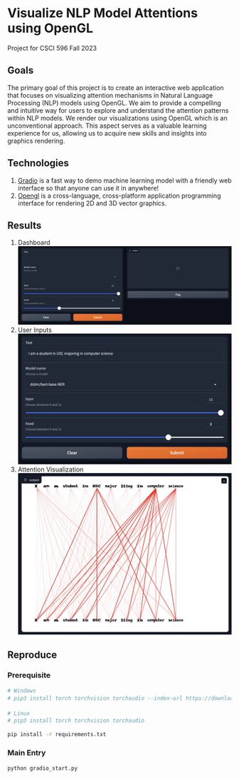 # Visualize NLP Model Attentions using OpenGL
Project for CSCI 596 Fall 2023

## Goals
The primary goal of this project is to create an interactive web application that focuses on visualizing attention mechanisms in Natural Language Processing (NLP) models using OpenGL. We aim to provide a compelling and intuitive way for users to explore and understand the attention patterns within NLP models. We render our visualizations using OpenGL which is an unconventional approach. This aspect serves as a valuable learning experience for us, allowing us to acquire new skills and insights into graphics rendering.


## Technologies 
1. [Gradio](https://www.gradio.app/) is a fast way to demo machine learning model with a friendly web interface so that anyone can use it in anywhere!
2. [Opengl](https://www.opengl.org/) is a cross-language, cross-platform application programming interface for rendering 2D and 3D vector graphics. 

## Results
1. Dashboard
![dashboard](./resources/dashboard.jpg)
2. User Inputs
![inputs](./resources/inputs.jpg)
3. Attention Visualization
![output](./resources/outputs.jpg)

## Reproduce
### Prerequisite
```bash
# Windows
# pip3 install torch torchvision torchaudio --index-url https://download.pytorch.org/whl/cu121 # Windows

# Linux
# pip3 install torch torchvision torchaudio
```
```bash
pip install -r requirements.txt
```

### Main Entry
```bash
python gradio_start.py
```
